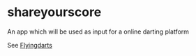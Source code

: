 # shareyourscore

An app which will be used as input for a online darting platform

See [Flyingdarts](https://github.com/flyingdarts)
